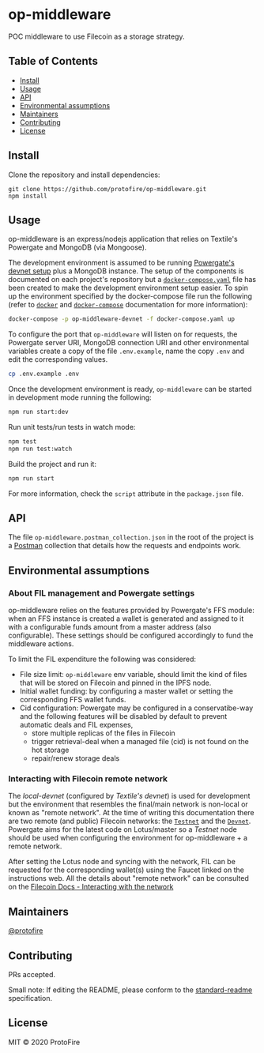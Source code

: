 # op-middleware


POC middleware to use Filecoin as a storage strategy.

## Table of Contents

- [Install](#install)
- [Usage](#usage)
- [API](#api)
- [Environmental assumptions](#Environmental-assumptions)
- [Maintainers](#maintainers)
- [Contributing](#contributing)
- [License](#license)

## Install

Clone the repository and install dependencies:

```
git clone https://github.com/protofire/op-middleware.git
npm install
```

## Usage

op-middleware is an express/nodejs application that relies on Textile's Powergate and MongoDB (via Mongoose).

The development environment is assumed to be running [Powergate's devnet setup](https://docs.textile.io/powergate/devnet/#devnet-with-powergate) plus a MongoDB instance. The setup of the components is documented on each project's repository but a [`docker-compose.yaml`](https://gist.github.com/unjapones/49a3ed76ef04472bc3cf1da512f4eb60) file has been created to make the development environment setup easier. To spin up the environment specified by the docker-compose file run the following (refer to [`docker`](https://docs.docker.com/engine/reference/run/) and [`docker-compose`](https://docs.docker.com/compose/reference/overview/) documentation for more information):

```sh
docker-compose -p op-middleware-devnet -f docker-compose.yaml up
```

To configure the port that `op-middleware` will listen on for requests, the Powergate server URI, MongoDB connection URI and other environmental variables create a copy of the file `.env.example`, name the copy `.env` and edit the corresponding values.

```sh
cp .env.example .env
```

Once the development environment is ready, `op-middleware` can be started in development mode running the following:

```sh
npm run start:dev
```

Run unit tests/run tests in watch mode:

```sh
npm test
npm run test:watch
```

Build the project and run it:

```sh
npm run start
```

For more information, check the `script` attribute in the `package.json` file.

## API

The file `op-middleware.postman_collection.json` in the root of the project is a [Postman](https://www.postman.com/) collection that details how the requests and endpoints work.

## Environmental assumptions

### About FIL management and Powergate settings

op-middleware relies on the features provided by Powergate's FFS module: when an FFS instance is created a wallet is generated and assigned to it with a configurable funds amount from a master address (also configurable). These settings should be configured accordingly to fund the middleware actions.

To limit the FIL expenditure the following was considered:

- File size limit: `op-middleware` env variable, should limit the kind of files that will be stored on Filecoin and pinned in the IPFS node.
- Initial wallet funding: by configuring a master wallet or setting the corresponding FFS wallet funds.
- Cid configuration: Powergate may be configured in a conservatibe-way and the following features will be disabled by default to prevent automatic deals and FIL expenses,
  - store multiple replicas of the files in Filecoin
  - trigger retrieval-deal when a managed file (cid) is not found on the hot storage
  - repair/renew storage deals

### Interacting with Filecoin remote network

The *local-devnet* (configured by _Textile's devnet_) is used for development but the environment that resembles the final/main network is non-local or known as "remote network". At the time of writing this documentation there are two remote (and public) Filecoin networks: the [`Testnet`](https://docs.lotu.sh/en+join-testnet) and the [`Devnet`](https://docs.filecoin.io/how-to/build-interacting-with-the-network/#devnet). Powergate aims for the latest code on Lotus/master so a _Testnet_ node should be used when configuring the environment for op-middleware + a remote network.

After setting the Lotus node and syncing with the network, FIL can be requested for the corresponding wallet(s) using the Faucet linked on the instructions web. All the details about "remote network" can be consulted on the [Filecoin Docs - Interacting with the network](https://docs.filecoin.io/how-to/build-interacting-with-the-network/#running-your-own-remote-network)

## Maintainers

[@protofire](https://github.com/protofire)

## Contributing

PRs accepted.

Small note: If editing the README, please conform to the [standard-readme](https://github.com/RichardLitt/standard-readme) specification.

## License

MIT © 2020 ProtoFire
